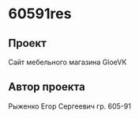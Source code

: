 # 60591res
## Проект
Сайт мебельного магазина GloeVK
## Автор проекта
Рыженко Егор Сергеевич гр. 605-91
